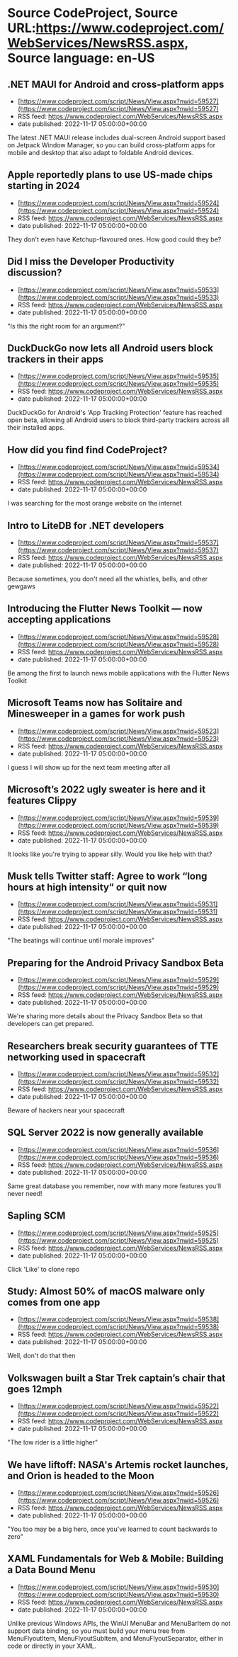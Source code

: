 # Source CodeProject, Source URL:https://www.codeproject.com/WebServices/NewsRSS.aspx, Source language: en-US

## .NET MAUI for Android and cross-platform apps
 - [https://www.codeproject.com/script/News/View.aspx?nwid=59527](https://www.codeproject.com/script/News/View.aspx?nwid=59527)
 - RSS feed: https://www.codeproject.com/WebServices/NewsRSS.aspx
 - date published: 2022-11-17 05:00:00+00:00

The latest .NET MAUI release includes dual-screen Android support based on Jetpack Window Manager, so you can build cross-platform apps for mobile and desktop that also adapt to foldable Android devices.

## Apple reportedly plans to use US-made chips starting in 2024
 - [https://www.codeproject.com/script/News/View.aspx?nwid=59524](https://www.codeproject.com/script/News/View.aspx?nwid=59524)
 - RSS feed: https://www.codeproject.com/WebServices/NewsRSS.aspx
 - date published: 2022-11-17 05:00:00+00:00

They don't even have Ketchup-flavoured ones. How good could they be?

## Did I miss the Developer Productivity discussion?
 - [https://www.codeproject.com/script/News/View.aspx?nwid=59533](https://www.codeproject.com/script/News/View.aspx?nwid=59533)
 - RSS feed: https://www.codeproject.com/WebServices/NewsRSS.aspx
 - date published: 2022-11-17 05:00:00+00:00

"Is this the right room for an argument?"

## DuckDuckGo now lets all Android users block trackers in their apps
 - [https://www.codeproject.com/script/News/View.aspx?nwid=59535](https://www.codeproject.com/script/News/View.aspx?nwid=59535)
 - RSS feed: https://www.codeproject.com/WebServices/NewsRSS.aspx
 - date published: 2022-11-17 05:00:00+00:00

DuckDuckGo for Android's 'App Tracking Protection' feature has reached open beta, allowing all Android users to block third-party trackers across all their installed apps.

## How did you find find CodeProject?
 - [https://www.codeproject.com/script/News/View.aspx?nwid=59534](https://www.codeproject.com/script/News/View.aspx?nwid=59534)
 - RSS feed: https://www.codeproject.com/WebServices/NewsRSS.aspx
 - date published: 2022-11-17 05:00:00+00:00

I was searching for the most orange website on the internet

## Intro to LiteDB for .NET developers
 - [https://www.codeproject.com/script/News/View.aspx?nwid=59537](https://www.codeproject.com/script/News/View.aspx?nwid=59537)
 - RSS feed: https://www.codeproject.com/WebServices/NewsRSS.aspx
 - date published: 2022-11-17 05:00:00+00:00

Because sometimes, you don't need all the whistles, bells, and other gewgaws

## Introducing the Flutter News Toolkit — now accepting applications
 - [https://www.codeproject.com/script/News/View.aspx?nwid=59528](https://www.codeproject.com/script/News/View.aspx?nwid=59528)
 - RSS feed: https://www.codeproject.com/WebServices/NewsRSS.aspx
 - date published: 2022-11-17 05:00:00+00:00

Be among the first to launch news mobile applications with the Flutter News Toolkit

## Microsoft Teams now has Solitaire and Minesweeper in a games for work push
 - [https://www.codeproject.com/script/News/View.aspx?nwid=59523](https://www.codeproject.com/script/News/View.aspx?nwid=59523)
 - RSS feed: https://www.codeproject.com/WebServices/NewsRSS.aspx
 - date published: 2022-11-17 05:00:00+00:00

I guess I will show up for the next team meeting after all

## Microsoft’s 2022 ugly sweater is here and it features Clippy
 - [https://www.codeproject.com/script/News/View.aspx?nwid=59539](https://www.codeproject.com/script/News/View.aspx?nwid=59539)
 - RSS feed: https://www.codeproject.com/WebServices/NewsRSS.aspx
 - date published: 2022-11-17 05:00:00+00:00

It looks like you're trying to appear silly. Would you like help with that?

## Musk tells Twitter staff: Agree to work “long hours at high intensity” or quit now
 - [https://www.codeproject.com/script/News/View.aspx?nwid=59531](https://www.codeproject.com/script/News/View.aspx?nwid=59531)
 - RSS feed: https://www.codeproject.com/WebServices/NewsRSS.aspx
 - date published: 2022-11-17 05:00:00+00:00

"The beatings will continue until morale improves"

## Preparing for the Android Privacy Sandbox Beta
 - [https://www.codeproject.com/script/News/View.aspx?nwid=59529](https://www.codeproject.com/script/News/View.aspx?nwid=59529)
 - RSS feed: https://www.codeproject.com/WebServices/NewsRSS.aspx
 - date published: 2022-11-17 05:00:00+00:00

We're sharing more details about the Privacy Sandbox Beta so that developers can get prepared.

## Researchers break security guarantees of TTE networking used in spacecraft
 - [https://www.codeproject.com/script/News/View.aspx?nwid=59532](https://www.codeproject.com/script/News/View.aspx?nwid=59532)
 - RSS feed: https://www.codeproject.com/WebServices/NewsRSS.aspx
 - date published: 2022-11-17 05:00:00+00:00

Beware of hackers near your spacecraft

## SQL Server 2022 is now generally available
 - [https://www.codeproject.com/script/News/View.aspx?nwid=59536](https://www.codeproject.com/script/News/View.aspx?nwid=59536)
 - RSS feed: https://www.codeproject.com/WebServices/NewsRSS.aspx
 - date published: 2022-11-17 05:00:00+00:00

Same great database you remember, now with many more features you'll never need!

## Sapling SCM
 - [https://www.codeproject.com/script/News/View.aspx?nwid=59525](https://www.codeproject.com/script/News/View.aspx?nwid=59525)
 - RSS feed: https://www.codeproject.com/WebServices/NewsRSS.aspx
 - date published: 2022-11-17 05:00:00+00:00

Click 'Like' to clone repo

## Study: Almost 50% of macOS malware only comes from one app
 - [https://www.codeproject.com/script/News/View.aspx?nwid=59538](https://www.codeproject.com/script/News/View.aspx?nwid=59538)
 - RSS feed: https://www.codeproject.com/WebServices/NewsRSS.aspx
 - date published: 2022-11-17 05:00:00+00:00

Well, don't do that then

## Volkswagen built a Star Trek captain’s chair that goes 12mph
 - [https://www.codeproject.com/script/News/View.aspx?nwid=59522](https://www.codeproject.com/script/News/View.aspx?nwid=59522)
 - RSS feed: https://www.codeproject.com/WebServices/NewsRSS.aspx
 - date published: 2022-11-17 05:00:00+00:00

"The low rider is a little higher"

## We have liftoff: NASA's Artemis rocket launches, and Orion is headed to the Moon
 - [https://www.codeproject.com/script/News/View.aspx?nwid=59526](https://www.codeproject.com/script/News/View.aspx?nwid=59526)
 - RSS feed: https://www.codeproject.com/WebServices/NewsRSS.aspx
 - date published: 2022-11-17 05:00:00+00:00

"You too may be a big hero, once you've learned to count backwards to zero"

## XAML Fundamentals for Web & Mobile: Building a Data Bound Menu
 - [https://www.codeproject.com/script/News/View.aspx?nwid=59530](https://www.codeproject.com/script/News/View.aspx?nwid=59530)
 - RSS feed: https://www.codeproject.com/WebServices/NewsRSS.aspx
 - date published: 2022-11-17 05:00:00+00:00

Unlike previous Windows APIs, the WinUI MenuBar and MenuBarItem do not support data binding, so you must build your menu tree from MenuFlyoutItem, MenuFlyoutSubItem, and MenuFlyoutSeparator, either in code or directly in your XAML.
